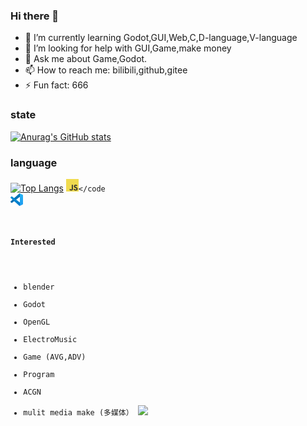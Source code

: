 ### Hi there 👋

<!--
**2439905184/2439905184** is a ✨ _special_ ✨ repository because its `README.md` (this file) appears on your GitHub profile.

Here are some ideas to get you started:
-->
<!-- 🔭 I’m currently working on ... -->
- 🌱 I’m currently learning Godot,GUI,Web,C,D-language,V-language
- 🤔 I’m looking for help with GUI,Game,make money
- 💬 Ask me about Game,Godot.
- 📫 How to reach me: bilibili,github,gitee
- ⚡ Fun fact: 666
### state
[![Anurag's GitHub stats](https://github-readme-stats.vercel.app/api?username=2439905184)](https://github.com/anuraghazra/github-readme-stats)
### language
[![Top Langs](https://github-readme-stats.vercel.app/api/top-langs/?username=2439905184)](https://github.com/anuraghazra/github-readme-stats)
<code><img height="20" src="https://raw.githubusercontent.com/github/explore/80688e429a7d4ef2fca1e82350fe8e3517d3494d/topics/javascript/javascript.png" alt="javascript" /></code
  <code><img height="20" src="https://raw.githubusercontent.com/github/explore/80688e429a7d4ef2fca1e82350fe8e3517d3494d/topics/visual-studio-code/visual-studio-code.png" alt="visual-studio-code" /></code>
 #### Interested
 - blender
 - Godot
 - OpenGL
 - ElectroMusic
 - Game (AVG,ADV)
 - Program
 - ACGN
 - mulit media make (多媒体）
 ![](https://komarev.com/ghpvc/?username=2439905184)
